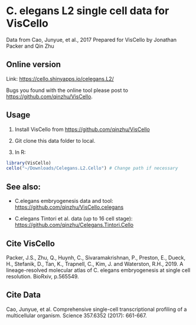 C. elegans L2 single cell data for VisCello
================
Data from Cao, Junyue, et al., 2017
Prepared for VisCello by Jonathan Packer and Qin Zhu 

Online version
------------------------

Link: https://cello.shinyapps.io/celegans.L2/

Bugs you found with the online tool please post to https://github.com/qinzhu/VisCello.

Usage
--------------------------------------

1. Install VisCello from https://github.com/qinzhu/VisCello

2. Git clone this data folder to local.

3. In R:

```r
library(VisCello)
cello("~/Downloads/Celegans.L2.Cello") # Change path if necessary
```

See also:
--------------------------------------

* C.elegans embryogenesis data and tool: https://github.com/qinzhu/VisCello.celegans

* C.elegans Tintori et al. data (up to 16 cell stage): https://github.com/qinzhu/Celegans.Tintori.Cello


Cite VisCello
-------------------------

Packer, J.S., Zhu, Q., Huynh, C., Sivaramakrishnan, P., Preston, E., Dueck, H., Stefanik, D., Tan, K., Trapnell, C., Kim, J. and Waterston, R.H., 2019. A lineage-resolved molecular atlas of C. elegans embryogenesis at single cell resolution. BioRxiv, p.565549.

Cite Data
-------------------------
Cao, Junyue, et al. Comprehensive single-cell transcriptional profiling of a multicellular organism. Science 357.6352 (2017): 661-667.
